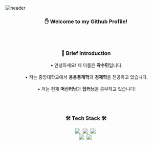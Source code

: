 ![header](https://capsule-render.vercel.app/api?type=waving&text=Sumin%20Kwak&height=200&color=5BFFB0&fontColor=ffffff&fontSize=60)

<h3 align="center"> ✋ Welcome to my Github Profile! </h3>

</br>
</br>

<h3 align="center"> 📣 Brief Introduction </h3>
<p align="center">
  &nbsp;▪ 안녕하세요! 제 이름은 <b>곽수민</b>입니다. </br></br>
  &nbsp;▪ 저는 중앙대학교에서 <b>응용통계학</b>과 <b>경제학</b>을 전공하고 있습니다.</br></br>
  &nbsp;▪ 저는 현재 <b>머신러닝</b>과 <b>딥러닝</b>을 공부하고 있습니다! </br>

</p>

</br>
</br>



<h3 align="center">🛠 Tech Stack 🛠</h3>
<p align="center">
  <img src="https://img.shields.io/badge/Python-3766AB?style=flat-square&logo=Python&logoColor=white"/></a>&nbsp
  <img src="https://img.shields.io/badge/Mysql-E6B91E?style=flat-square&logo=MySql&logoColor=white"/></a>&nbsp 
  <img src="https://img.shields.io/badge/R-232F3E?style=flat-square&logo=R&logoColor=white"/></a>&nbsp 
  <br>
  <img src="https://img.shields.io/badge/SPSS-2496ED?style=flat-square&"/></a>&nbsp 
  <img src="https://img.shields.io/badge/SAS-D24939?style=flat-square&"/></a>&nbsp 
